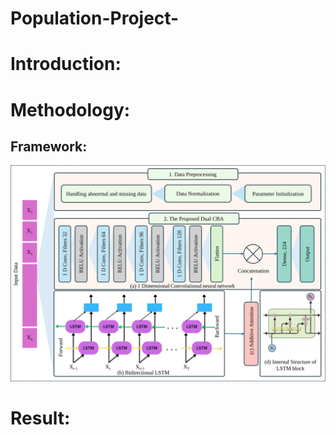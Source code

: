 # Population-Project-

# Introduction:


# Methodology:
## Framework: 
![](Materials/Framework.svg)

# Result:
